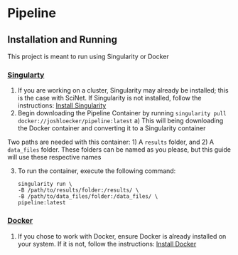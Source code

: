 # Pipeline

## Installation and Running
This project is meant to run using Singularity or Docker

### <ins>Singularty</ins>
1. If you are working on a cluster, Singularity may already be installed; this is the case with SciNet. If Singularity is not installed, follow the instructions: [Install Singularity](https://singularity.lbl.gov/install-linux)
2. Begin downloading the Pipeline Container by running `singularity pull docker://joshloecker/pipeline:latest`
	a) This will being downloading the Docker container and converting it to a Singularity container

Two paths are needed with this container: 1) A `results` folder, and 2) A `data_files` folder. These folders can be named as you please, but this guide will use these respective names

3. To run the container, execute the following command:

	```
	singularity run \
	-B /path/to/results/folder:/results/ \
	-B /path/to/data_files/folder:/data_files/ \
	pipeline:latest
	```


### <ins>Docker</ins>
1. If you chose to work with Docker, ensure Docker is already installed on your system. If it is not, follow the instructions: [Install Docker](https://docs.docker.com/get-docker/)

<!--stackedit_data:
eyJoaXN0b3J5IjpbLTUxOTc4MTAzNl19
-->